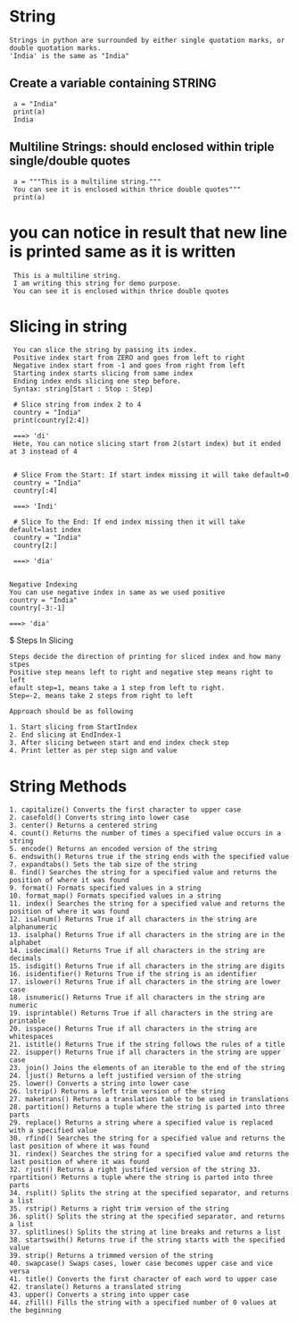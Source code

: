 
# String
    Strings in python are surrounded by either single quotation marks, or double quotation marks.
    'India' is the same as "India"

## Create a variable containing STRING
     a = "India"
     print(a)
     India
## Multiline Strings: should enclosed within triple single/double quotes
     a = """This is a multiline string."""
     You can see it is enclosed within thrice double quotes"""
     print(a)
# you can notice in result that new line is printed same as it is written
     This is a multiline string.
     I am writing this string for demo purpose.
     You can see it is enclosed within thrice double quotes


# Slicing in string
     You can slice the string by passing its index.
     Positive index start from ZERO and goes from left to right
     Negative index start from -1 and goes from right from left
     Starting index starts slicing from same index
     Ending index ends slicing one step before.
     Syntax: string[Start : Stop : Step]

     # Slice string from index 2 to 4
     country = "India"
     print(country[2:4])
     
     ===> 'di'
     Hete, You can notice slicing start from 2(start index) but it ended at 3 instead of 4


     # Slice From the Start: If start index missing it will take default=0
     country = "India"
     country[:4]
     
     ===> 'Indi'

     # Slice To the End: If end index missing then it will take default=last index
     country = "India"
     country[2:]
     
     ===> 'dia'

     
    Negative Indexing
    You can use negative index in same as we used positive
    country = "India"
    country[-3:-1]

    ===> 'dia'

$ Steps In Slicing
     
    Steps decide the direction of printing for sliced index and how many stpes
    Positive step means left to right and negative step means right to left
    efault step=1, means take a 1 step from left to right.
    Step=-2, means take 2 steps from right to left
    
    Approach should be as following
    
    1. Start slicing from StartIndex
    2. End slicing at EndIndex-1
    3. After slicing between start and end index check step
    4. Print letter as per step sign and value

# String Methods

    1. capitalize() Converts the first character to upper case
    2. casefold() Converts string into lower case
    3. center() Returns a centered string
    4. count() Returns the number of times a specified value occurs in a string
    5. encode() Returns an encoded version of the string
    6. endswith() Returns true if the string ends with the specified value
    7. expandtabs() Sets the tab size of the string
    8. find() Searches the string for a specified value and returns the position of where it was found
    9. format() Formats specified values in a string
    10. format_map() Formats specified values in a string
    11. index() Searches the string for a specified value and returns the position of where it was found
    12. isalnum() Returns True if all characters in the string are alphanumeric
    13. isalpha() Returns True if all characters in the string are in the alphabet
    14. isdecimal() Returns True if all characters in the string are decimals
    15. isdigit() Returns True if all characters in the string are digits
    16. isidentifier() Returns True if the string is an identifier
    17. islower() Returns True if all characters in the string are lower case
    18. isnumeric() Returns True if all characters in the string are numeric
    19. isprintable() Returns True if all characters in the string are printable
    20. isspace() Returns True if all characters in the string are whitespaces
    21. istitle() Returns True if the string follows the rules of a title
    22. isupper() Returns True if all characters in the string are upper case
    23. join() Joins the elements of an iterable to the end of the string
    24. ljust() Returns a left justified version of the string
    25. lower() Converts a string into lower case
    26. lstrip() Returns a left trim version of the string
    27. maketrans() Returns a translation table to be used in translations
    28. partition() Returns a tuple where the string is parted into three parts
    29. replace() Returns a string where a specified value is replaced with a specified value
    30. rfind() Searches the string for a specified value and returns the last position of where it was found
    31. rindex() Searches the string for a specified value and returns the last position of where it was found
    32. rjust() Returns a right justified version of the string 33. rpartition() Returns a tuple where the string is parted into three parts
    34. rsplit() Splits the string at the specified separator, and returns a list
    35. rstrip() Returns a right trim version of the string
    36. split() Splits the string at the specified separator, and returns a list
    37. splitlines() Splits the string at line breaks and returns a list
    38. startswith() Returns true if the string starts with the specified value
    39. strip() Returns a trimmed version of the string
    40. swapcase() Swaps cases, lower case becomes upper case and vice versa
    41. title() Converts the first character of each word to upper case
    42. translate() Returns a translated string
    43. upper() Converts a string into upper case
    44. zfill() Fills the string with a specified number of 0 values at the beginning
    


